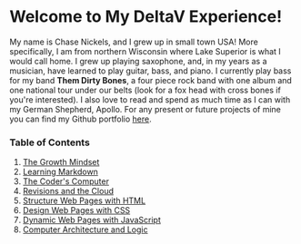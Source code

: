 # Welcome to My DeltaV Experience!

My name is Chase Nickels, and I grew up in small town USA! More specifically, I am from northern Wisconsin where Lake Superior is what I would call home. I grew up playing saxophone, and, in my years as a musician, have learned to play guitar, bass, and piano. I currently play bass for my band **Them Dirty Bones**, a four piece rock band with one album and one national tour under our belts \(look for a fox head with cross bones if you're interested\). I also love to read and spend as much time as I can with my German Shepherd, Apollo. For any present or future projects of mine you can find my Github portfolio [here](https://github.com/cnickels21).

### Table of Contents

1. [The Growth Mindset](https://github.com/cnickels21/Learning-Journal/blob/master/Growth-Mindset.md)
2. [Learning Markdown](https://github.com/cnickels21/Learning-Journal/blob/master/Reading-Assignment01.md)
3. [The Coder's Computer](https://github.com/cnickels21/Learning-Journal/blob/master/Reading-Assignment02.md)
4. [Revisions and the Cloud](https://github.com/cnickels21/Learning-Journal/blob/master/Reading-Assignment03.md)
5. [Structure Web Pages with HTML](https://github.com/cnickels21/Learning-Journal/blob/master/Reading-Assignment04.md)
6. [Design Web Pages with CSS]()
7. [Dynamic Web Pages with JavaScript]()
8. [Computer Architecture and Logic]()